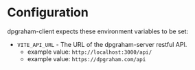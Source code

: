 # Configuration

dpgraham-client expects these environment variables to be set:

- `VITE_API_URL` - The URL of the dpgraham-server restful API.
    - example value: `http://localhost:3000/api/`
    - example value: `https://dpgraham.com/api` 
